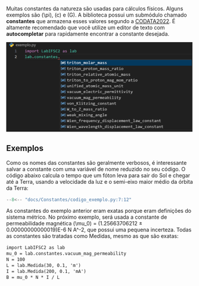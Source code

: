 Muitas constantes da natureza são usadas para cálculos físicos. Alguns exemplos são \(\pi\), \(c\) e \(G\). A biblioteca possui um submódulo chamado **constantes** que armazena esses valores segundo a [CODATA2022](https://arxiv.org/abs/2409.03787). É altamente recomendado que você utilize um editor de texto com **autocompletar** para rapidamente encontrar a constante desejada.

<img src=autocomplete.png alt='Exemplo com autocomplete' width=500>

## Exemplos

Como os nomes das constantes são geralmente verbosos, é interessante salvar a constante com uma variável de nome reduzido no seu código. O código abaixo calcula o tempo que um fóton leva para sair do Sol e chegar até a Terra, usando a velocidade da luz e o semi-eixo maior médio da órbita da Terra:


```python
--8<-- "docs/Constantes/codigo_exemplo.py:7:12"
```


As constantes do exemplo anterior eram exatas porque eram definições do sistema métrico. No próximo exemplo, será usada a constante de permeabilidade magnética \(\mu_0\) = (1.25663706212 ± 0.00000000000019)E-6 N A^-2, que possui uma pequena incerteza. Todas as constantes são tratadas como Medidas, mesmo as que são exatas:

```{.py3 title='Campo magnético de um solenoide infinito'}
import LabIFSC2 as lab
mu_0 = lab.constantes.vacuum_mag_permeability
N = 100
L = lab.Medida(30, 0.1, 'm')
I = lab.Medida(200, 0.1, 'mA')
B = mu_0 * N * I / L
```
